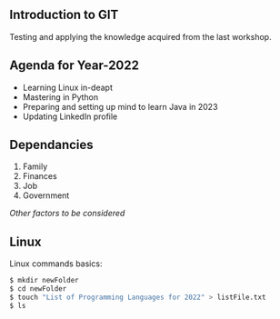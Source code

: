 
## Introduction to GIT

Testing and applying the knowledge acquired from the last workshop.

## Agenda for Year-2022

- Learning Linux in-deapt
- Mastering in Python
- Preparing and setting up mind to learn Java in 2023
- Updating LinkedIn profile

## Dependancies

1. Family
2. Finances
3. Job
4. Government

*Other factors to be considered*

## Linux

Linux commands basics:

```bash
$ mkdir newFolder
$ cd newFolder
$ touch "List of Programming Languages for 2022" > listFile.txt
$ ls
```
